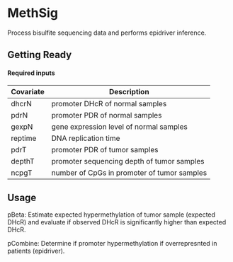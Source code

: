 # MethSig
Process bisulfite sequencing data and performs epidriver inference.

## Getting Ready
#### Required inputs
| Covariate | Description |
| ------ | ----------- |
| dhcrN | promoter DHcR of normal samples |
| pdrN | promoter PDR of normal samples |
| gexpN | gene expression level of normal samples |
| reptime | DNA replication time |
| pdrT | promoter PDR of tumor samples |
| depthT | promoter sequencing depth of tumor samples |
| ncpgT | number of CpGs in promoter of tumor samples |

## Usage
pBeta: Estimate expected hypermethylation of tumor sample (expected DHcR) and evaluate if observed DHcR is significantly higher than expected DHcR.


pCombine: Determine if promoter hypermethylation if overrepresnted in patients (epidriver).
